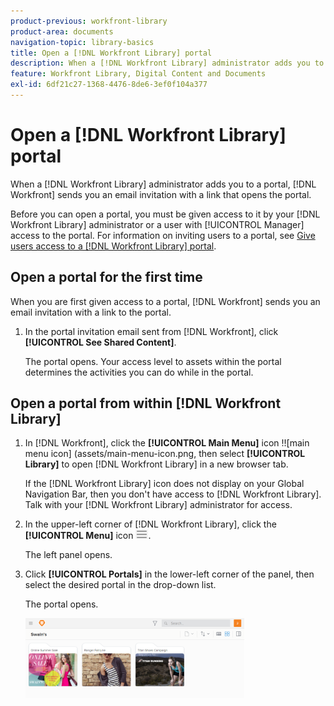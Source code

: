```yaml
---
product-previous: workfront-library
product-area: documents
navigation-topic: library-basics
title: Open a [!DNL Workfront Library] portal
description: When a [!DNL Workfront Library] administrator adds you to a portal, [!DNL Workfront] sends you an email invitation with a link that opens the portal.
feature: Workfront Library, Digital Content and Documents
exl-id: 6df21c27-1368-4476-8de6-3ef0f104a377
---
```

# Open a [!DNL Workfront Library] portal

When a [!DNL Workfront Library] administrator adds you to a portal, [!DNL Workfront] sends you an email invitation with a link that opens the portal.

Before you can open a portal, you must be given access to it by your [!DNL Workfront Library] administrator or a user with [!UICONTROL Manager] access to the portal. For information on inviting users to a portal, see [Give users access to a [!DNL Workfront Library] portal](../../../workfront-library/administration-and-setup/user-access/give-users-access-portal.md).

## Open a portal for the first time

When you are first given access to a portal, [!DNL Workfront] sends you an email invitation with a link to the portal.

1. In the portal invitation email sent from [!DNL Workfront], click **[!UICONTROL See Shared Content]**.

   The portal opens. Your access level to assets within the portal determines the activities you can do while in the portal.

## Open a portal from within [!DNL Workfront Library]

1. In [!DNL Workfront], click the **[!UICONTROL Main Menu]** icon !![main menu icon] (assets/main-menu-icon.png, then select **[!UICONTROL Library]** to open [!DNL Workfront Library] in a new browser tab.

   If the [!DNL Workfront Library] icon does not display on your Global Navigation Bar, then you don't have access to [!DNL Workfront Library]. Talk with your [!DNL Workfront Library] administrator for access.

1. In the upper-left corner of [!DNL Workfront Library], click the **[!UICONTROL Menu]** icon ![](assets/library-menu-icon.png).

   The left panel opens.

1. Click **[!UICONTROL Portals]** in the lower-left corner of the panel, then select the desired portal in the drop-down list.

   The portal opens.

   ![](assets/swains-portal-350x128.png)

&nbsp;
